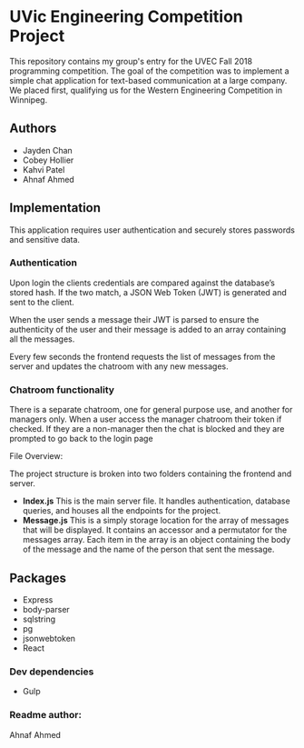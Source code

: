 # UVic Engineering Competition Project

This repository contains my group's entry for the UVEC Fall 2018 programming competition.
The goal of the competition was to implement a simple chat application for text-based
communication at a large company. We placed first, qualifying us for the Western Engineering
Competition in Winnipeg.

## Authors
 * Jayden Chan
 * Cobey Hollier
 * Kahvi Patel
 * Ahnaf Ahmed

## Implementation
This application requires user authentication and securely stores passwords and sensitive data.

### Authentication
Upon login the clients credentials are compared against the database’s stored hash.
If the two match, a JSON Web Token (JWT) is generated and sent to the client.

When the user sends a message their JWT is parsed to ensure the authenticity of the user and their
message is added to an array containing all the messages.

Every few seconds the frontend requests the list of messages from the server and updates the
chatroom with any new messages.

### Chatroom functionality
There is a separate chatroom, one for general purpose use, and another for managers only. When a
user access the manager chatroom their token if checked. If they are a non-manager then the chat is
blocked and they are prompted to go back to the login page

File Overview:

The project structure is broken into two folders containing the frontend and server.

* **Index.js**
This is the main server file. It handles authentication, database queries, and houses all the
endpoints for the project.
* **Message.js**
This is a simply storage location for the array of messages that will be displayed. It contains an
accessor and a permutator for the messages array. Each item in the array is an object containing the
body of the message and the name of the person that sent the message.

## Packages
* Express
* body-parser
* sqlstring
* pg
* jsonwebtoken
* React

### Dev dependencies
* Gulp

### Readme author:
Ahnaf Ahmed
